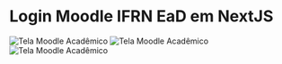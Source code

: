 # Login Moodle IFRN EaD em NextJS

![Tela Moodle Acadêmico](https://raw.githubusercontent.com/SueldoSales/react-moodle-login/master/public/img/Academico.png)
![Tela Moodle Acadêmico](https://raw.githubusercontent.com/SueldoSales/react-moodle-login/master/public/img/Presencial.png)
![Tela Moodle Acadêmico](https://raw.githubusercontent.com/SueldoSales/react-moodle-login/master/public/img/Proitec.png)
